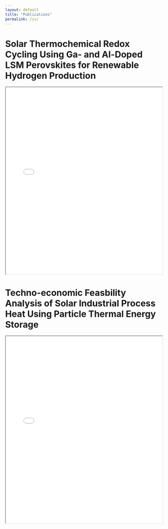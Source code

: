 ```yaml
---
layout: default
title: "Publications"
permalink: /cv/
---
```


# Solar Thermochemical Redox Cycling Using Ga- and Al-Doped LSM Perovskites for Renewable Hydrogen Production

<iframe src="/assets/Solar Thermochemical Redox Cycling Using Ga- and Al-Doped LSM Perovskites for Renewable Hydrogen Production.pdf" width="100%" height="600px">
  <p>Your browser does not support PDFs. Please download the PDF to view it: 
  <a href="/assets/Solar Thermochemical Redox Cycling Using Ga- and Al-Doped LSM Perovskites for Renewable Hydrogen Production.pdf">Download CV</a>.</p>
</iframe>

# Techno-economic Feasbility Analysis of Solar Industrial Process Heat Using Particle Thermal Energy Storage

<iframe src="/assets/Techno-economic Feasbility Analysis of Solar Industrial Process Heat Using Particle Thermal Energy Storage.pdf" width="100%" height="600px">
  <p>Your browser does not support PDFs. Please download the PDF to view it: 
  <a href="/assets/Techno-economic Feasbility Analysis of Solar Industrial Process Heat Using Particle Thermal Energy Storage.pdf">Download CV</a>.</p>
</iframe>
